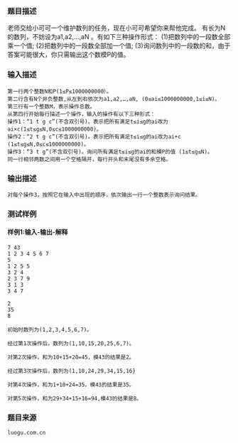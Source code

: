 ### 题目描述

老师交给小可可一个维护数列的任务，现在小可可希望你来帮他完成。 有长为N的数列，不妨设为a1,a2,…,aN 。有如下三种操作形式：
(1)把数列中的一段数全部乘一个值;
(2)把数列中的一段数全部加一个值;
(3)询问数列中的一段数的和，由于答案可能很大，你只需输出这个数模P的值。

### 输入描述

```
第一行两个整数N和P(1≤P≤1000000000）。
第二行含有N个非负整数,从左到右依次为a1,a2,…,aN, (0≤ai≤1000000000,1≤i≤N)。
第三行有一个整数M，表示操作总数。
从第四行开始每行描述一个操作，输入的操作有以下三种形式：
操作1：“1 t g c”(不含双引号)。表示把所有满足t≤i≤g的ai改为ai×c(1≤t≤g≤N,0≤c≤1000000000)。
操作2：“2 t g c”(不含双引号)。表示把所有满足t≤i≤g的ai改为ai+c (1≤t≤g≤N,0≤c≤1000000000)。
操作3：“3 t g”(不含双引号)。询问所有满足t≤i≤g的ai的和模P的值 (1≤t≤g≤N)。
同一行相邻两数之间用一个空格隔开，每行开头和末尾没有多余空格。
```
### 输出描述

```
对每个操作3，按照它在输入中出现的顺序，依次输出一行一个整数表示询问结果。
```

### 测试样例
#### 样例1:输入-输出-解释

```
7 43
1 2 3 4 5 6 7
5
1 2 5 5
3 2 4
2 3 7 9
3 1 3
3 4 7
```
```
2
35
8
```
```
初始时数列为(1,2,3,4,5,6,7)。

经过第1次操作后，数列为(1,10,15,20,25,6,7)。

对第2次操作，和为10+15+20=45，模43的结果是2。

经过第3次操作后，数列为(1,10,24,29,34,15,16}

对第4次操作，和为1+10+24=35，模43的结果是35。

对第5次操作，和为29+34+15+16=94,模43的结果是8。
```

### 题目来源  
`luogu.com.cn`